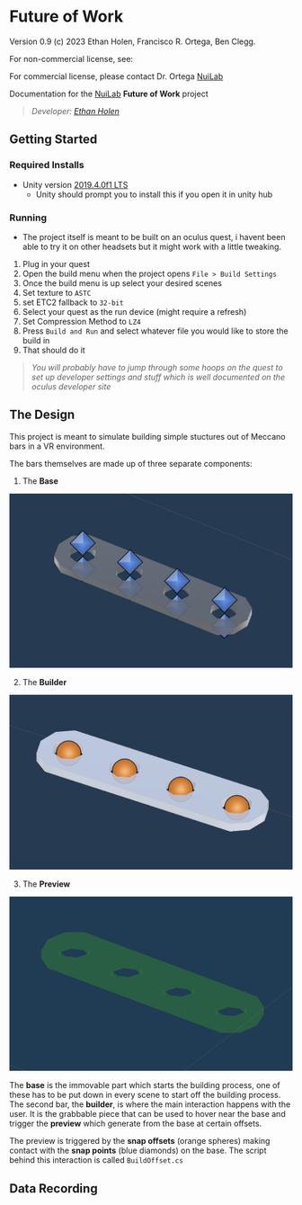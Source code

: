 # Future of Work

Version 0.9 (c) 2023 Ethan Holen, Francisco R. Ortega, Ben Clegg. 

For non-commercial license, see: 

For commercial license, please contact Dr. Ortega [NuiLab](https://nuilab.org/)

Documentation for the [NuiLab](https://nuilab.org/) **Future of Work** project

> *Developer: [Ethan Holen](https://github.com/EthanHolen/)*

## Getting Started

### Required Installs

* Unity version [2019.4.0f1 LTS](https://unity3d.com/get-unity/download/archive)
  + Unity should prompt you to install this if you open it in unity hub

### Running

* The project itself is meant to be built on an oculus quest, i havent been able to try it on other headsets but it might work with a little tweaking.

1. Plug in your quest
2. Open the build menu when the project opens `File > Build Settings`
3. Once the build menu is up select your desired scenes
4. Set texture to `ASTC`
5. set ETC2 fallback to `32-bit`
6. Select your quest as the run device (might require a refresh)
7. Set Compression Method to `LZ4`
8. Press `Build and Run` and select whatever file you would like to store the build in
9. That should do it

 > *You will probably have to jump through some hoops on the quest to set up developer settings and stuff which is well documented on the oculus developer site*

## The Design

This project is meant to simulate building simple stuctures out of Meccano bars in a VR environment.

The bars themselves are made up of three separate components:

1. The **Base**

![](./readme-images/4base.jpeg)

2. The **Builder**

![](./readme-images/4builder.jpeg)

3. The **Preview**

![](./readme-images/4preview.jpeg)

The **base** is the immovable part which starts the building process, one of these has to be put down in every scene to start off the building process. The second bar, the **builder**, is where the main interaction happens with the user. It is the grabbable piece that can be used to hover near the base and trigger the **preview** which generate from the base at certain offsets.

The preview is triggered by the **snap offsets** (orange spheres) making contact with the **snap points** (blue diamonds) on the base. The script behind this interaction is called `BuildOffset.cs`



## Data Recording

<!-- TODO: Document the data recording process -->
